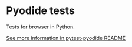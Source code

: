 Pyodide tests
=============

Tests for browser in Python.

[See more information in pytest-pyodide README](https://github.com/pyodide/pytest-pyodide)


